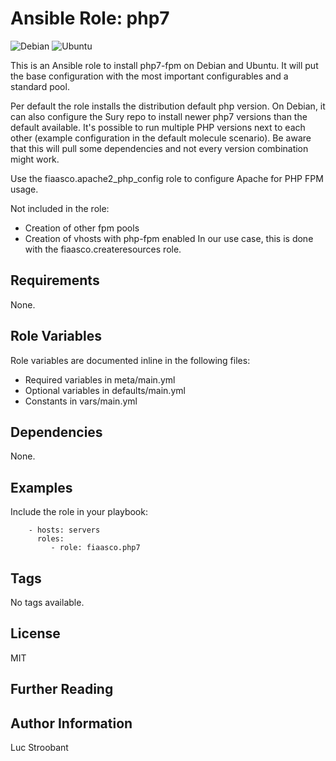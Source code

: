 # Ansible Role: php7

![Debian](https://github.com/fiaasco/php7/actions/workflows/debian.yml/badge.svg)
![Ubuntu](https://github.com/fiaasco/php7/actions/workflows/ubuntu.yml/badge.svg)

This is an Ansible role to install php7-fpm on Debian and Ubuntu.
It will put the base configuration with the most important configurables and a standard pool.

Per default the role installs the distribution default php version. On Debian, it can also configure the Sury repo to install newer php7 versions than the default available. It's possible to run multiple PHP versions next to each other (example configuration in the default molecule scenario). Be aware that this will pull some dependencies and not every version combination might work.

Use the fiaasco.apache2\_php\_config role to configure Apache for PHP FPM usage.

Not included in the role:
* Creation of other fpm pools
* Creation of vhosts with php-fpm enabled
In our use case, this is done with the fiaasco.createresources role.


## Requirements

None.


## Role Variables


Role variables are documented inline in the following files:
- Required variables in meta/main.yml
- Optional variables in defaults/main.yml
- Constants in vars/main.yml


## Dependencies

None.


## Examples

Include the role in your playbook:

```
    - hosts: servers
      roles:
         - role: fiaasco.php7
```

## Tags

No tags available.

## License

MIT

## Further Reading



## Author Information

Luc Stroobant
